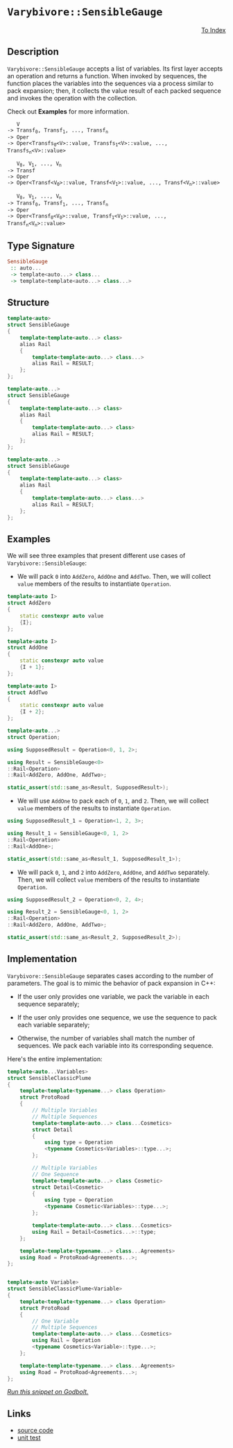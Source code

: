 <!-- Copyright 2024 Feng Mofan
SPDX-License-Identifier: Apache-2.0 -->

# `Varybivore::SensibleGauge`

<p style='text-align: right;'><a href="../../../facilities/metafunctions.md#varybivore-sensible-gauge">To Index</a></p>

## Description

`Varybivore::SensibleGauge` accepts a list of variables.
Its first layer accepts an operation and returns a function.
When invoked by sequences, the function places the variables into the sequences via a process similar to pack expansion;
then, it collects the value result of each packed sequence and invokes the operation with the collection.

Check out **Examples** for more information.

<pre><code>   V
-> Transf<sub>0</sub>, Transf<sub>1</sub>, ..., Transf<sub>n</sub>
-> Oper
-> Oper&lt;Transfs<sub>0</sub>&lt;V&gt;::value, Transfs<sub>1</sub>&lt;V&gt;::value, ..., Transfs<sub>n</sub>&lt;V&gt;::value&gt;</code></pre>

<pre><code>   V<sub>0</sub>, V<sub>1</sub>, ..., V<sub>n</sub>
-> Transf
-> Oper
-> Oper&lt;Transf&lt;V<sub>0</sub>&gt;::value, Transf&lt;V<sub>1</sub>&gt;::value, ..., Transf&lt;V<sub>n</sub>&gt;::value&gt;</code></pre>

<pre><code>   V<sub>0</sub>, V<sub>1</sub>, ..., V<sub>n</sub>
-> Transf<sub>0</sub>, Transf<sub>1</sub>, ..., Transf<sub>n</sub>
-> Oper
-> Oper&lt;Transf<sub>0</sub>&lt;V<sub>0</sub>&gt;::value, Transf<sub>1</sub>&lt;V<sub>1</sub>&gt;::value, ..., Transf<sub>n</sub>&lt;V<sub>n</sub>&gt;::value&gt;</code></pre>

## Type Signature

```Haskell
SensibleGauge
 :: auto... 
 -> template<auto...> class...
 -> template<template<auto...> class...>
```

## Structure

```C++
template<auto>
struct SensibleGauge
{
    template<template<auto...> class>
    alias Rail
    {
        template<template<auto...> class...>
        alias Rail = RESULT;
    };
};
```

```C++
template<auto...>
struct SensibleGauge
{
    template<template<auto...> class>
    alias Rail
    {
        template<template<auto...> class>
        alias Rail = RESULT;
    };
};
```

```C++
template<auto...>
struct SensibleGauge
{
    template<template<auto...> class>
    alias Rail
    {
        template<template<auto...> class...>
        alias Rail = RESULT;
    };
};
```

## Examples

We will see three examples that present different use cases of `Varybivore::SensibleGauge`:

- We will pack `0` into `AddZero`, `AddOne` and `AddTwo`.
Then, we will collect `value` members of the results to instantiate `Operation`.

```C++
template<auto I>
struct AddZero 
{ 
    static constexpr auto value
    {I}; 
};

template<auto I>
struct AddOne
{ 
    static constexpr auto value
    {I + 1}; 
};

template<auto I>
struct AddTwo
{ 
    static constexpr auto value
    {I + 2}; 
};

template<auto...>
struct Operation;

using SupposedResult = Operation<0, 1, 2>;

using Result = SensibleGauge<0>
::Rail<Operation>
::Rail<AddZero, AddOne, AddTwo>;

static_assert(std::same_as<Result, SupposedResult>);
```

- We will use `AddOne` to pack each of `0`, `1`, and `2`.
Then, we will collect `value` members of the results to instantiate `Operation`.

```C++
using SupposedResult_1 = Operation<1, 2, 3>;

using Result_1 = SensibleGauge<0, 1, 2>
::Rail<Operation>
::Rail<AddOne>;

static_assert(std::same_as<Result_1, SupposedResult_1>);
```

- We will pack `0`, `1`, and `2` into `AddZero`, `AddOne`, and `AddTwo` separately.
Then, we will collect `value` members of the results to instantiate `Operation`.

```C++
using SupposedResult_2 = Operation<0, 2, 4>;

using Result_2 = SensibleGauge<0, 1, 2>
::Rail<Operation>
::Rail<AddZero, AddOne, AddTwo>;

static_assert(std::same_as<Result_2, SupposedResult_2>);
```

## Implementation

`Varybivore::SensibleGauge` separates cases according to the number of parameters.
The goal is to mimic the behavior of pack expansion in C++:

- If the user only provides one variable, we pack the variable in each sequence separately;

- If the user only provides one sequence, we use the sequence to pack each variable separately;

- Otherwise, the number of variables shall match the number of sequences.
We pack each variable into its corresponding sequence.

Here's the entire implementation:

```C++
template<auto...Variables> 
struct SensibleClassicPlume
{
    template<template<typename...> class Operation>
    struct ProtoRoad
    {
        // Multiple Variables
        // Multiple Sequences
        template<template<auto...> class...Cosmetics>
        struct Detail
        {
            using type = Operation
            <typename Cosmetics<Variables>::type...>;
        };

        // Multiple Variables
        // One Sequence
        template<template<auto...> class Cosmetic>
        struct Detail<Cosmetic>
        {
            using type = Operation
            <typename Cosmetic<Variables>::type...>;
        };

        template<template<auto...> class...Cosmetics>
        using Rail = Detail<Cosmetics...>::type;
    };

    template<template<typename...> class...Agreements>
    using Road = ProtoRoad<Agreements...>;
};


template<auto Variable>
struct SensibleClassicPlume<Variable>
{
    template<template<typename...> class Operation>
    struct ProtoRoad
    {
        // One Variable
        // Multiple Sequences
        template<template<auto...> class...Cosmetics>
        using Rail = Operation
        <typename Cosmetics<Variable>::type...>;
    };

    template<template<typename...> class...Agreements>
    using Road = ProtoRoad<Agreements...>;
};
```

[*Run this snippet on Godbolt.*](https://godbolt.org/#z:OYLghAFBqd5QCxAYwPYBMCmBRdBLAF1QCcAaPECAMzwBtMA7AQwFtMQByARg9KtQYEAysib0QXACx8BBAKoBnTAAUAHpwAMvAFYTStJg1DIApACYAQuYukl9ZATwDKjdAGFUtAK4sGIAMykrgAyeAyYAHI%2BAEaYxCCSAJykAA6oCoRODB7evnppGY4CoeFRLLHxXLaY9kUMQgRMxAQ5Pn6BdpgOWQ1NBCWRMXEJyQqNza15VWN9A2UVEgCUtqhexMjsHASYLCkG2yb%2BbkxeRAB0FwBqTXhM0fQKh9gA1CYaAIJjxF4Oz0KMGXumDcBgUGWQylymDe7xMAHYrB9nsjnttdvtoUc0XsmAcsQBPFKMViYC5nJ7PZCghTPADyROIuKyTxhKOeXx%2BBGeymIqCIACVUEx0KyUfDEe82WyAPTS54AWS8tEce0wz2uxFuQMeSKlyNlCqVKvof0wAEcvIwNjrJXrUTscXi3NiMYdjqdUGSKVSmGCyR4FGxHMhHv5sKK9RzfgARTCNOgRqXixN255eDJGVGEtWHaN0hlMgQpu1ugjZ5hsZ4BoN4ENujVah5PEAgMtEr1hw4S1Pw6NdmHF/VyxXKvCq9U3O5N3V6g208Kmi1W6EzqUu3GY50O11HE7nC7e6lV9I10yd1dsqNc2Px2hu6tx2ssi9ihGDqXpsLALNE17%2BPP0nEhYMO%2BbKluWJLHoGj5nm4DZTpgobYC2bakgenb%2BN2JZwn2mEDi%2ByLrk6RGbnunroS8Pp%2BhcD7Bkh76fpm/JMHQf55jeLF3kctG1goHbIa22b9quvbCbCq4kaW24buBRIVmh5JhpS1Jku8wDEJgOyMAQ9Grox36CsKbHcryApCiKRxqRpWmCHxFFiaJeEfPh7ySbuHoTpqCHPp8BDfL8/wMIC9Agr64KQj4m7wUCPnJhJ0nEQlm6ofJ/HKWF%2BZAXUPmXn5nImXyqCGSKIlvgRzxzgu0X0O%2BBojsaar/EuDDWu%2BblbuiMnufuimUSpNEnjBum2nq%2BnPMxrG5pljLZeVsnEpWPF1kc1WYgJqH8WJYE4Q58WdYl%2B3JRBbBpVRdlnFZmlsLZOUomNxXGTyhXFW6l02Tpm1ObCO1fTC0oAFSA0DwPSn9QMACrYEI4NA6DHwA8DiNw%2BJsJmP4YRUl4WB/m4aAtZgKQ6bFHztWRzwAJI%2BVezwAFpxKgvTEAOCJphm36ocZYzoC2YTbOpYgAPp4zMghurzpAUyymGvD9EowqTHmU%2Bevn%2BVy86YIzzMWKzX4/jm/7sgQ3MgLzmD87QQsCCLBBi4IEtK9g/1djLuFyyTSVumTDswtT4MAO4M%2BMNrijrmYc1NXM84IZuMhbwuNKLRzi5LYaA87jlu65HsEnJJKbR81OATNzK/fDcrg4hXIaC5Y1CF4KQFJg6D8ohRrGUXwEDkciaRyb0fm5bQUJzbSd2881dhqQPdG1HfOx4P1u2wQEsT47U%2Brr3psD/Hhgj24yer2nzkYZn92t8qxmBcFwLUrWEVsG6q8wi2L1HB32XKy/nFunTvKMxL6t/7PH9oHJo9FS6%2BSZMgAWYU4gEAgL3BQJIYGhjcC3BQRoJZ1wbukJu6CjRPEWLtd4BoK5jGeFwGubM/j10bs3c%2BBABZcHbgWWasJu4bxnn3Oegsd6J33mPQ%2B68RqG2NlveefC97J0oanYRuUxH9wkVbYeS8JZmCeE7Y%2B4YIFnwwcqJhl8AR4CBKFMEd8oSPwllUZ46jP4gFfm4d%2BJdwwfC/gmN%2B4RNYnxcjMYMKClDNAQVwpBbAUFunwfo6x2C6ERMYTI7ARCIGkMrjYqhutom4PoXoxhZgWFZWZMfNw08FE8Ljso3eqjx5PDkSiTeijeHlP4dIjRNTkR1NKQvFRo9l6pNTpo9h2jT7UNiQLXJU0r7GJCrfCEFijgaCsWonyL9zJuicUWOxE0uJuF/qAsgdJPHjAliAxm4DM6%2BNrP4uBQTjYhMwGEo4IyzBYNoZkx5hCuwcGWLQTgABWXgfgOBaFIKgTgRTLDWHZKsdYOY0Y8FIAQTQnzlgAGsQA/MkGcDQkguBwn8BoH5GgzAADYiVmAABxkv0JwSQvAWASA0PMgFQKQUcF4AoEA8yEWAs%2BaQOAsAYCIBAKsAgKRTjkEoGgXYdA4gRBJJwVQZKiUAFoiWSGeMAZAyAKEYrMLwJuhASB4G5lUfgggRBiHYFIGQghFAqHUNy0gugqh%2B0ZCkTgPAvm/P%2BYi4FnBaSnFFVyVAVBngKuVaq9VmrtVnFyRADwUr6DEFeLCxYvAuVaGWBAJAkqUjSrIBQCAOa80gGAFIJ5NBlRxHZRAaIProhhCaPid1vB63MGIPiWk0RtBdC5XCyV10CDzloE2h1WBoheGAMcWgtB2XcF4FgFghhgDiFHXgDS3QABuiEfWYFUF0U4mw4Wm2%2BQ62gxjGTto8FgH1fk8B0rnaQLdxBoi4NjIuowZ6jCIuWFQAwwAFCXDwJgP2gEAVwtNcIUQ4grUQdtWoH1Tr9BLpQNYaw%2BhjHssgMsVAhMsizqVVzXMphwWWDMMyp9mosCYYgMsTo3RnAQFcJMPwVQQhhEGOUYYVQCiZAEMx/I6ReMMDmEMSo1Rag9HGC0TwbQ9B0bqIzfo7H5hcdsFJ/j0wpMic45UWjUKNhLCpRwP5pAmW8BZaGxVKq1Uaq1VIGNzwIC4ANUm8w/guCpvhd%2B5YCBMDCmGDR0gqLJD%2BDOIkfwcJJBYrMJIIlDKflEuSCemlpA6XubOESrgRKyWJDJVl9FXAfnhaJaZn1LK2Ucq89yzNAqs1CoDWKgtRbE2yrYJwJoLAN1wiVUwdKmYuCJDOFwTFer8BEEo3oCD5roPSFg0oeDDrdBPJdUwN1c7PXGe9Q6ll/qRWnGeMG54HWus9b69%2BAbQ3MWOfjbmxNyb/BmE8%2BmnldXmtxHFYW1ACbhjHe6z6IwA2uDzIrdsYg1ba0OtbY25tpAofts7d2hwMP%2B3aSHSOoFY6J1TpnTDhdS6V0Y7XT2vAW7Z1At3fu7YMPj0%2BrPdEC9%2BIr2bCBbe%2B9cKn0vqUG%2B/HX5v18D/QBoDIG5Iw6m1By1s3ZBwftUCpbSGv3EasJYdD0RqPYdw1bTgBGjZEdQ6R8jcRKPbqw%2BJ4nDGmMyamEEBg6BtMLG44JuoGnUiO6yHb1T8nJN9Gd57gQin3diZmBMS3LG1OzGU6JwzCh9OWo2yZszvqOBHeIJ17rvX/vncG8NjQjnnPjfux5tN3nSC%2Bf8/EQLyXaUBEG1iuERW4S4skDF1VVQE/ldsJV57NX4B1eFYGj7b3iCtc2B1iNLAFAbq1Rui7GIxijZc0aybshpsS%2BtfIebMudABFICttbHqjPx7K36hrQaQ2j7VePyfzxp%2BDdn1yONX3btxHu/4J7fPXuP7zQPz/iaQCT4bgLDfgLHfjAinqqnwHQKDuDnWg2u2jDnDh2l2j2sjl9gOmjj6pjpOmIDjg%2Bnjh%2BszvOkTputug6hTsgAetTtHCekCnTgzkzjepqGzrwBzq%2BjsDzl%2BtVvzkwP%2BoBsBqBqLsvuLhIJLjahvghtvgYArnrjYHTmrsChrkFJwNKJHIrtYGRuZhRkasboFr7n4Ixjbs7mxqUJHg7oUFkM7jxnUAHnJjUGbvUOpiHjYRJn7lphHjpnJg4bkKHkHkpsYe4R5isGsAZgESeofttpwMniwGPhPlPjPhuOQk5mNiQAXm/tVj5n5lgOXhtilnSmYINv4P4D8gStigygUXCNlqVuEayh3pysXsFj8mFj8mSsSokEkLihFlwIECev4FtsypwEXmkUZrqpUX0dUV3ssE%2BhkM4JIEAA%3D%3D)

## Links

- [source code](../../../../conceptrodon/varybivore/sensible_gauge.hpp)
- [unit test](../../../../tests/unit/metafunctions/varybivore/sensible_gauge.test.hpp)
